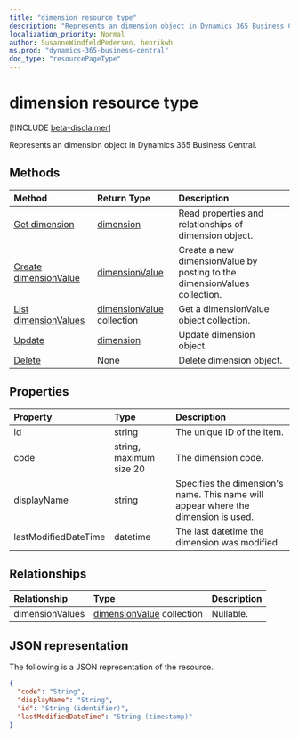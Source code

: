 ```yaml
---
title: "dimension resource type"
description: "Represents an dimension object in Dynamics 365 Business Central."
localization_priority: Normal
author: SusanneWindfeldPedersen, henrikwh
ms.prod: "dynamics-365-business-central"
doc_type: "resourcePageType"
---
```


# dimension resource type

[!INCLUDE [beta-disclaimer](../../includes/beta-disclaimer.md)]

Represents an dimension object in Dynamics 365 Business Central.

## Methods

| Method       | Return Type | Description |
|:-------------|:------------|:------------|
| [Get dimension](../api/dynamics-dimension-get.md) | [dimension](dynamics-dimension.md) | Read properties and relationships of dimension object. |
| [Create dimensionValue](../api/dynamics-dimension-post-dimensionvalues.md) | [dimensionValue](dynamics-dimensionvalue.md) | Create a new dimensionValue by posting to the dimensionValues collection. |
| [List dimensionValues](../api/dynamics-dimension-list-dimensionvalues.md) | [dimensionValue](dynamics-dimensionvalue.md) collection | Get a dimensionValue object collection. |
| [Update](../api/dynamics-dimension-update.md) | [dimension](dynamics-dimension.md) | Update dimension object. |
| [Delete](../api/dynamics-dimension-delete.md) | None | Delete dimension object. |

## Properties

| Property     | Type        | Description |
|:-------------|:------------|:------------|
|id                  |string                   |The unique ID of the item.|
|code                |string, maximum size 20|The dimension code.       |
|displayName         |string                 |Specifies the dimension's name. This name will appear where the dimension is used.|
|lastModifiedDateTime|datetime               |The last datetime the dimension was modified.|  

## Relationships

| Relationship | Type        | Description |
|:-------------|:------------|:------------|
|dimensionValues|[dimensionValue](dynamics-dimensionvalue.md) collection| Nullable.|

## JSON representation

The following is a JSON representation of the resource.

<!-- {
  "blockType": "resource",
  "optionalProperties": [

  ],
  "@odata.type": "microsoft.graph.dimension",
  "baseType": "",
  "keyProperty": "id"
}-->

```json
{
  "code": "String",
  "displayName": "String",
  "id": "String (identifier)",
  "lastModifiedDateTime": "String (timestamp)"
}
```

<!-- uuid: 16cd6b66-4b1a-43a1-adaf-3a886856ed98
2019-02-04 14:57:30 UTC -->
<!-- {
  "type": "#page.annotation",
  "description": "dimension resource",
  "keywords": "",
  "section": "documentation",
  "tocPath": ""
}-->